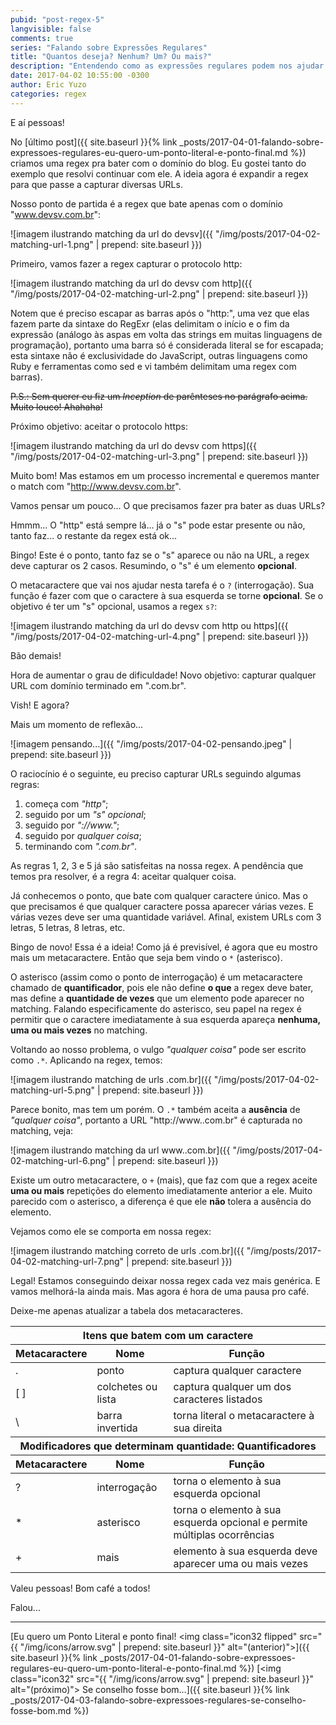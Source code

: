 ```yaml
---
pubid: "post-regex-5"
langvisible: false
comments: true
series: "Falando sobre Expressões Regulares"
title: "Quantos deseja? Nenhum? Um? Ou mais?"
description: "Entendendo como as expressões regulares podem nos ajudar a encontrar textos de diferentes tamanhos."
date: 2017-04-02 10:55:00 -0300
author: Eric Yuzo
categories: regex
---
```

E aí pessoas!

No [último post]({{ site.baseurl }}{% link _posts/2017-04-01-falando-sobre-expressoes-regulares-eu-quero-um-ponto-literal-e-ponto-final.md %}) criamos uma regex pra bater com o domínio do blog. Eu gostei tanto do exemplo que resolvi continuar com ele. A ideia agora é expandir a regex para que passe a capturar diversas URLs.

Nosso ponto de partida é a regex que bate apenas com o domínio "www.devsv.com.br":

![imagem ilustrando matching da url do devsv]({{ "/img/posts/2017-04-02-matching-url-1.png" | prepend: site.baseurl }})

Primeiro, vamos fazer a regex capturar o protocolo http:

![imagem ilustrando matching da url do devsv com http]({{ "/img/posts/2017-04-02-matching-url-2.png" | prepend: site.baseurl }})

Notem que é preciso escapar as barras após o "http:", uma vez que elas fazem parte da sintaxe do RegExr (elas delimitam o início e o fim da expressão (análogo às aspas em volta das strings em muitas linguagens de programação), portanto uma barra só é considerada literal se for escapada; esta sintaxe não é exclusividade do JavaScript, outras linguagens como Ruby e ferramentas como sed e vi também delimitam uma regex com barras).

~~P.S.: Sem querer eu fiz um _Inception_ de parênteses no parágrafo acima. Muito louco! Ahahaha!~~

Próximo objetivo: aceitar o protocolo https:

![imagem ilustrando matching da url do devsv com https]({{ "/img/posts/2017-04-02-matching-url-3.png" | prepend: site.baseurl }})

Muito bom! Mas estamos em um processo incremental e queremos manter o match com "http://www.devsv.com.br".

Vamos pensar um pouco... O que precisamos fazer pra bater as duas URLs?

Hmmm... O "http" está sempre lá... já o "s" pode estar presente ou não, tanto faz... o restante da regex está ok...

Bingo! Este é o ponto, tanto faz se o "s" aparece ou não na URL, a regex deve capturar os 2 casos. Resumindo, o "s" é um elemento **opcional**.

O metacaractere que vai nos ajudar nesta tarefa é o `?` (interrogação). Sua função é fazer com que o caractere à sua esquerda se torne **opcional**. Se o objetivo é ter um "s" opcional, usamos a regex `s?`:

![imagem ilustrando matching da url do devsv com http ou https]({{ "/img/posts/2017-04-02-matching-url-4.png" | prepend: site.baseurl }})

Bão demais!

Hora de aumentar o grau de dificuldade! Novo objetivo: capturar qualquer URL com domínio terminado em ".com.br".

Vish! E agora?

Mais um momento de reflexão...

![imagem pensando...]({{ "/img/posts/2017-04-02-pensando.jpeg" | prepend: site.baseurl }})

O raciocínio é o seguinte, eu preciso capturar URLs seguindo algumas regras:

1. começa com _"http"_;
2. seguido por um _"s" opcional_;
3. seguido por _"://www."_;
4. seguido por _qualquer coisa_;
5. terminando com _".com.br"_.

As regras 1, 2, 3 e 5 já são satisfeitas na nossa regex. A pendência que temos pra resolver, é a regra 4: aceitar qualquer coisa.

Já conhecemos o ponto, que bate com qualquer caractere único. Mas o que precisamos é que qualquer caractere possa aparecer várias vezes. E várias vezes deve ser uma quantidade variável. Afinal, existem URLs com 3 letras, 5 letras, 8 letras, etc.

Bingo de novo! Essa é a ideia! Como já é previsível, é agora que eu mostro mais um metacaractere. Então que seja bem vindo o `*` (asterisco).

O asterisco (assim como o ponto de interrogação) é um metacaractere chamado de **quantificador**, pois ele não define **o que** a regex deve bater, mas define a **quantidade de vezes** que um elemento pode aparecer no matching. Falando especificamente do asterisco, seu papel na regex é permitir que o caractere imediatamente à sua esquerda apareça **nenhuma, uma ou mais vezes** no matching.

Voltando ao nosso problema, o vulgo  _"qualquer coisa"_ pode ser escrito como `.*`. Aplicando na regex, temos:

![imagem ilustrando matching de urls .com.br]({{ "/img/posts/2017-04-02-matching-url-5.png" | prepend: site.baseurl }})

Parece bonito, mas tem um porém. O `.*` também aceita a **ausência** de _"qualquer coisa"_, portanto a URL "http://www..com.br" é capturada no matching, veja:

![imagem ilustrando matching da url www..com.br]({{ "/img/posts/2017-04-02-matching-url-6.png" | prepend: site.baseurl }})

Existe um outro metacaractere, o `+` (mais), que faz com que a regex aceite **uma ou mais** repetições do elemento imediatamente anterior a ele. Muito parecido com o asterisco, a diferença é que ele **não** tolera a ausência do elemento.

Vejamos como ele se comporta em nossa regex:

![imagem ilustrando matching correto de urls .com.br]({{ "/img/posts/2017-04-02-matching-url-7.png" | prepend: site.baseurl }})

Legal! Estamos conseguindo deixar nossa regex cada vez mais genérica. E vamos melhorá-la ainda mais. Mas agora é hora de uma pausa pro café.

Deixe-me apenas atualizar a tabela dos metacaracteres.

<table class="table">
  <thead>
    <tr>
      <th colspan="3">Itens que batem com um caractere</th>
    </tr>
    <tr>
      <th>Metacaractere</th><th>Nome</th><th>Função</th>
    </tr>
  </thead>
  <tbody>
    <tr>
      <td>.</td><td>ponto</td><td>captura qualquer caractere</td>
    </tr>
    <tr>
      <td>[ ]</td><td>colchetes ou lista</td><td>captura qualquer um dos caracteres listados</td>
    </tr>
    <tr>
      <td>\</td><td>barra invertida</td><td>torna literal o metacaractere à sua direita</td>
    </tr>
  </tbody>
  <thead>
    <tr>
      <th colspan="3">Modificadores que determinam quantidade: Quantificadores</th>
    </tr>
    <tr>
      <th>Metacaractere</th><th>Nome</th><th>Função</th>
    </tr>
  </thead>
  <tbody>
    <tr>
      <td>?</td><td>interrogação</td><td>torna o elemento à sua esquerda opcional</td>
    </tr>
    <tr>
      <td>*</td><td>asterisco</td><td>torna o elemento à sua esquerda opcional e permite múltiplas ocorrências</td>
    </tr>
    <tr>
      <td>+</td><td>mais</td><td>elemento à sua esquerda deve aparecer uma ou mais vezes</td>
    </tr>
  </tbody>
</table>

Valeu pessoas! Bom café a todos!

Falou...

---

<span class="previous-post">[Eu quero um Ponto Literal e ponto final! <img class="icon32 flipped" src="{{ "/img/icons/arrow.svg" | prepend: site.baseurl }}" alt="(anterior)">]({{ site.baseurl }}{% link _posts/2017-04-01-falando-sobre-expressoes-regulares-eu-quero-um-ponto-literal-e-ponto-final.md %})</span> <span class="next-post">[<img class="icon32" src="{{ "/img/icons/arrow.svg" | prepend: site.baseurl }}" alt="(próximo)"> Se conselho fosse bom...]({{ site.baseurl }}{% link _posts/2017-04-03-falando-sobre-expressoes-regulares-se-conselho-fosse-bom.md %})</span>
